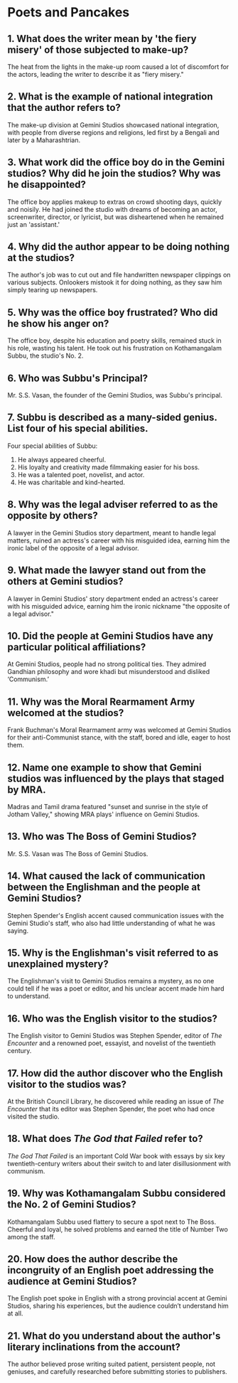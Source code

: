 # Poets and Pancakes 
## 1. What does the writer mean by 'the fiery misery' of those subjected to make-up? 
The heat from the lights in the make-up room caused a lot of discomfort for the actors, leading the writer to describe it as "fiery misery."

## 2. What is the example of national integration that the author refers to? 
The make-up division at Gemini Studios showcased national integration, with people from diverse regions and religions, led first by a Bengali and later by a Maharashtrian.

## 3. What work did the office boy do in the Gemini studios? Why did he join the studios? Why was he disappointed?
The office boy applies makeup to extras on crowd shooting days, quickly and noisily. He had joined the studio with dreams of becoming an actor, screenwriter, director, or lyricist, but was disheartened when he remained just an 'assistant.'

## 4. Why did the author appear to be doing nothing at the studios? 
The author's job was to cut out and file handwritten newspaper clippings on various subjects. Onlookers mistook it for doing nothing, as they saw him simply tearing up newspapers.

## 5. Why was the office boy frustrated? Who did he show his anger on? 
The office boy, despite his education and poetry skills, remained stuck in his role, wasting his talent. He took out his frustration on Kothamangalam Subbu, the studio's No. 2.

## 6. Who was Subbu's Principal? 
Mr. S.S. Vasan, the founder of the Gemini Studios, was Subbu's principal.

## 7. Subbu is described as a many-sided genius. List four of his special abilities. 
Four special abilities of Subbu:
1. He always appeared cheerful.
2. His loyalty and creativity made filmmaking easier for his boss.
3. He was a talented poet, novelist, and actor.
4. He was charitable and kind-hearted.

## 8. Why was the legal adviser referred to as the opposite by others? 
A lawyer in the Gemini Studios story department, meant to handle legal matters, ruined an actress's career with his misguided idea, earning him the ironic label of the opposite of a legal advisor.

## 9. What made the lawyer stand out from the others at Gemini studios? 
A lawyer in Gemini Studios' story department ended an actress's career with his misguided advice, earning him the ironic nickname "the opposite of a legal advisor."

## 10. Did the people at Gemini Studios have any particular political affiliations? 
At Gemini Studios, people had no strong political ties. They admired Gandhian philosophy and wore khadi but misunderstood and disliked ‘Communism.’

## 11. Why was the Moral Rearmament Army welcomed at the studios? 
Frank Buchman's Moral Rearmament army was welcomed at Gemini Studios for their anti-Communist stance, with the staff, bored and idle, eager to host them.

## 12. Name one example to show that Gemini studios was influenced by the plays that staged by MRA.
Madras and Tamil drama featured "sunset and sunrise in the style of Jotham Valley," showing MRA plays' influence on Gemini Studios.

## 13. Who was The Boss of Gemini Studios? 
Mr. S.S. Vasan was The Boss of Gemini Studios.

## 14. What caused the lack of communication between the Englishman and the people at Gemini Studios? 
Stephen Spender's English accent caused communication issues with the Gemini Studio's staff, who also had little understanding of what he was saying.

## 15. Why is the Englishman's visit referred to as unexplained mystery? 
The Englishman's visit to Gemini Studios remains a mystery, as no one could tell if he was a poet or editor, and his unclear accent made him hard to understand.

## 16. Who was the English visitor to the studios? 
The English visitor to Gemini Studios was Stephen Spender, editor of *The Encounter* and a renowned poet, essayist, and novelist of the twentieth century.

## 17. How did the author discover who the English visitor to the studios was?
At the British Council Library, he discovered while reading an issue of *The Encounter* that its editor was Stephen Spender, the poet who had once visited the studio.

## 18. What does *The God that Failed* refer to? 
*The God That Failed* is an important Cold War book with essays by six key twentieth-century writers about their switch to and later disillusionment with communism.

## 19. Why was Kothamangalam Subbu considered the No. 2 of Gemini Studios?
Kothamangalam Subbu used flattery to secure a spot next to The Boss. Cheerful and loyal, he solved problems and earned the title of Number Two among the staff.

## 20. How does the author describe the incongruity of an English poet addressing the audience at Gemini Studios? 
The English poet spoke in English with a strong provincial accent at Gemini Studios, sharing his experiences, but the audience couldn’t understand him at all.

## 21. What do you understand about the author's literary inclinations from the account? 
The author believed prose writing suited patient, persistent people, not geniuses, and carefully researched before submitting stories to publishers.
